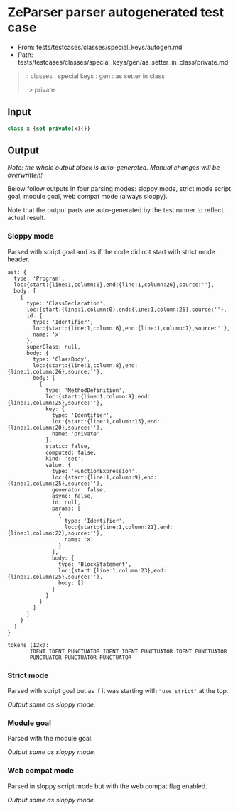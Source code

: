 # ZeParser parser autogenerated test case

- From: tests/testcases/classes/special_keys/autogen.md
- Path: tests/testcases/classes/special_keys/gen/as_setter_in_class/private.md

> :: classes : special keys : gen : as setter in class
>
> ::> private

## Input


`````js
class x {set private(x){}}
`````

## Output

_Note: the whole output block is auto-generated. Manual changes will be overwritten!_

Below follow outputs in four parsing modes: sloppy mode, strict mode script goal, module goal, web compat mode (always sloppy).

Note that the output parts are auto-generated by the test runner to reflect actual result.

### Sloppy mode

Parsed with script goal and as if the code did not start with strict mode header.

`````
ast: {
  type: 'Program',
  loc:{start:{line:1,column:0},end:{line:1,column:26},source:''},
  body: [
    {
      type: 'ClassDeclaration',
      loc:{start:{line:1,column:0},end:{line:1,column:26},source:''},
      id: {
        type: 'Identifier',
        loc:{start:{line:1,column:6},end:{line:1,column:7},source:''},
        name: 'x'
      },
      superClass: null,
      body: {
        type: 'ClassBody',
        loc:{start:{line:1,column:8},end:{line:1,column:26},source:''},
        body: [
          {
            type: 'MethodDefinition',
            loc:{start:{line:1,column:9},end:{line:1,column:25},source:''},
            key: {
              type: 'Identifier',
              loc:{start:{line:1,column:13},end:{line:1,column:20},source:''},
              name: 'private'
            },
            static: false,
            computed: false,
            kind: 'set',
            value: {
              type: 'FunctionExpression',
              loc:{start:{line:1,column:9},end:{line:1,column:25},source:''},
              generator: false,
              async: false,
              id: null,
              params: [
                {
                  type: 'Identifier',
                  loc:{start:{line:1,column:21},end:{line:1,column:22},source:''},
                  name: 'x'
                }
              ],
              body: {
                type: 'BlockStatement',
                loc:{start:{line:1,column:23},end:{line:1,column:25},source:''},
                body: []
              }
            }
          }
        ]
      }
    }
  ]
}

tokens (12x):
       IDENT IDENT PUNCTUATOR IDENT IDENT PUNCTUATOR IDENT PUNCTUATOR
       PUNCTUATOR PUNCTUATOR PUNCTUATOR
`````

### Strict mode

Parsed with script goal but as if it was starting with `"use strict"` at the top.

_Output same as sloppy mode._

### Module goal

Parsed with the module goal.

_Output same as sloppy mode._

### Web compat mode

Parsed in sloppy script mode but with the web compat flag enabled.

_Output same as sloppy mode._

